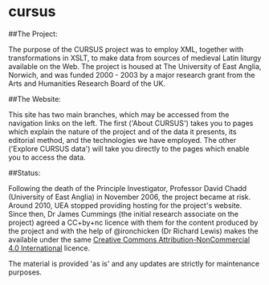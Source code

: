 # cursus
##The Project:

The purpose of the CURSUS project was to employ XML, together with transformations in XSLT, to make data from sources of medieval Latin liturgy available on the Web. The project is housed at The University of East Anglia, Norwich, and was funded 2000 - 2003 by a major research grant from the Arts and Humanities Research Board of the UK.

##The Website:

This site has two main branches, which may be accessed from the navigation links on the left. The first ('About CURSUS') takes you to pages which explain the nature of the project and of the data it presents, its editorial method, and the technologies we have employed. The other ('Explore CURSUS data') will take you directly to the pages which enable you to access the data.

##Status:

Following the death of the Principle Investigator, Professor David Chadd (University of East Anglia) in November 2006, the project became at risk. Around 2010, UEA stopped providing hosting for the project's website. Since then, Dr James Cummings (the initial research associate on the project) agreed a CC+by+nc licence with them for the
content produced by the project and with the help of @ironchicken (Dr Richard Lewis) makes the available under the same <a
href="https://creativecommons.org/licenses/by-nc/4.0/">Creative
Commons Attribution-NonCommercial 4.0 International</a> licence.

The material is provided 'as is' and any updates are strictly for maintenance purposes.
